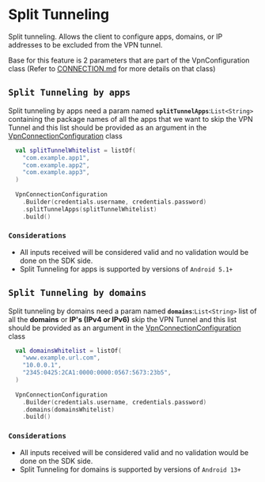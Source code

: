 # Split Tunneling

Split tunneling. Allows the client to configure apps, domains, or IP addresses to be excluded from 
the VPN tunnel.

Base for this feature is 2 parameters that are part of the VpnConfiguration class 
(Refer to [CONNECTION.md][1] for more details on that class) 

## `Split Tunneling by apps`

Split tunneling by apps need a param named **`splitTunnelApps`**:`List<String>` containing the package 
names of all the apps that we want to skip the VPN Tunnel and this list should be provided as an 
argument in the [VpnConnectionConfiguration][2] class

```kotlin
  val splitTunnelWhitelist = listOf(
    "com.example.app1",
    "com.example.app2",
    "com.example.app3",
  )
  
  VpnConnectionConfiguration
    .Builder(credentials.username, credentials.password)
    .splitTunnelApps(splitTunnelWhitelist)
    .build()
```

### `Considerations`
- All inputs received will be considered valid and no validation would be done on the SDK side.
- Split Tunneling for apps is supported by versions of `Android 5.1+`


## `Split Tunneling by domains`

Split tunneling by domains need a param named **`domains`**:`List<String>` list of all the **domains**
or **IP's (IPv4 or IPv6)** skip the VPN Tunnel and this list should be provided as an argument in 
the [VpnConnectionConfiguration][2] class

```kotlin
  val domainsWhitelist = listOf(
    "www.example.url.com",
    "10.0.0.1",
    "2345:0425:2CA1:0000:0000:0567:5673:23b5",
  )
  
  VpnConnectionConfiguration
    .Builder(credentials.username, credentials.password)
    .domains(domainsWhitelist)
    .build()
```

### `Considerations`
- All inputs received will be considered valid and no validation would be done on the SDK side.
- Split Tunneling for domains is supported by versions of `Android 13+`


[1]: CONNECTION.md
[2]: javadoc/sdk/com.gentlebreeze.vpn.sdk.model/-vpn-connection-configuration/index.html